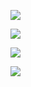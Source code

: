 

![](https://gitee.com/hxc8/images7/raw/master/img/202407190813438.jpg)



![](https://gitee.com/hxc8/images7/raw/master/img/202407190813899.jpg)



![](https://gitee.com/hxc8/images7/raw/master/img/202407190813483.jpg)



![](https://gitee.com/hxc8/images7/raw/master/img/202407190813147.jpg)

